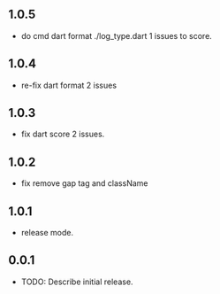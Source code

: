 ## 1.0.5
* do cmd dart format ./log_type.dart 1 issues to score.

## 1.0.4
* re-fix dart format 2 issues

## 1.0.3
* fix dart score 2 issues.

## 1.0.2
* fix remove gap tag and className

## 1.0.1
* release mode.

## 0.0.1

* TODO: Describe initial release.
